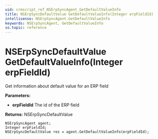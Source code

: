 ```yaml
---
uid: crmscript_ref_NSErpSyncAgent_GetDefaultValueInfo
title: NSErpSyncDefaultValue GetDefaultValueInfo(Integer erpFieldId)
intellisense: NSErpSyncAgent.GetDefaultValueInfo
keywords: NSErpSyncAgent, GetDefaultValueInfo
so.topic: reference
---
```


# NSErpSyncDefaultValue GetDefaultValueInfo(Integer erpFieldId)

Get information about default value for an ERP field

**Parameters:**
 - **erpFieldId** The id of the ERP field

**Returns:** NSErpSyncDefaultValue

```crmscript
NSErpSyncAgent agent;
Integer erpFieldId;
NSErpSyncDefaultValue res = agent.GetDefaultValueInfo(erpFieldId);
```

